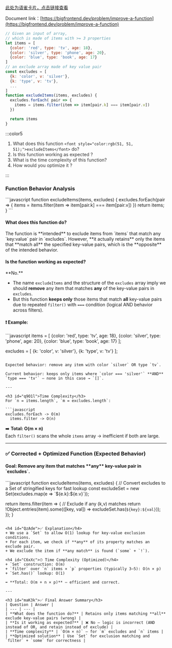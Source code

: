 [此处为语雀卡片，点击链接查看](https://www.yuque.com/docs/220813377#VpcmL)

Document link：[https://bigfrontend.dev/problem/improve-a-function](https://bigfrontend.dev/problem/improve-a-function)

```javascript
// Given an input of array,
// which is made of items with >= 3 properties
let items = [
  {color: 'red', type: 'tv', age: 18},
  {color: 'silver', type: 'phone', age: 20},
  {color: 'blue', type: 'book', age: 17}
]
// an exclude array made of key value pair
const excludes = [
  {k: 'color', v: 'silver'},
  {k: 'type', v: 'tv'},
  ...
]
function excludeItems(items, excludes) {
  excludes.forEach( pair => {
    items = items.filter(item => item[pair.k] === item[pair.v])
  })

  return items
}
```

:::color5

1. <font style="color:rgb(51, 51, 51);">What does this function </font>`<font style="color:rgb(51, 51, 51);">excludeItems</font>`<font style="color:rgb(51, 51, 51);"> do?</font>
2. <font style="color:rgb(51, 51, 51);">Is this function working as expected ?</font>
3. <font style="color:rgb(51, 51, 51);">What is the time complexity of this function?</font>
4. <font style="color:rgb(51, 51, 51);">How would you optimize it ?</font>

:::

<h3 id="jkcD4">Function Behavior Analysis</h3>
```javascript
function excludeItems(items, excludes) { 
  excludes.forEach(pair => { 
    items = items.filter(item => item[pair.k] === item[pair.v])
  })
  return items;
}
```

<h4 id="Luxwg">What does this function do?</h4>
The function is **intended** to exclude items from `items` that match any `key:value` pair in `excludes`. However, **it actually retains** only the items that **match all** the specified key-value pairs, which is the **opposite** of the intended behavior.

<h4 id="DESc7">Is the function working as expected?</h4>
**No.**

- The name `excludeItems` and the structure of the `excludes` array imply we should **remove** any item that matches **any** of the key-value pairs in `excludes`.
- But this function **keeps only** those items that match **all** key-value pairs due to repeated `filter()` with `===` condition (logical AND behavior across filters).

<h4 id="dVFXU">❗ Example:</h4>
```javascript
items = [
  {color: 'red', type: 'tv', age: 18}, 
  {color: 'silver', type: 'phone', age: 20},
  {color: 'blue', type: 'book', age: 17}
];

excludes = [
{k: 'color', v: 'silver'},
{k: 'type', v: 'tv'}
];

````

Expected behavior: remove any item with color `silver` OR type `tv`.

Current behavior: keeps only items where `color === 'silver'` **AND** `type === 'tv'` — none in this case → `[]`.

---

<h3 id="q9O1l">Time Complexity</h3>
For `n = items.length`, `m = excludes.length`:

```javascript
excludes.forEach -> O(m)
  items.filter -> O(n)
````

➡️ **Total: O(m × n)**  
Each `filter()` scans the whole `items` array → inefficient if both are large.

---

<h3 id="wndn1">✅ Corrected + Optimized Function (Expected Behavior)</h3>
<h4 id="lMQ1h">Goal: Remove any item that matches **any** key-value pair in `excludes`.</h4>
```javascript
function excludeItems(items, excludes) {
  // Convert excludes to a Set of stringified keys for fast lookup
  const excludeSet = new Set(excludes.map(e => `${e.k}:${e.v}`));

return items.filter(item => {
// Exclude if any (k,v) matches
return !Object.entries(item).some(([key, val]) => excludeSet.has(`${key}:${val}`));
});
}

```

<h4 id="QzAde">✅ Explanation</h4>
+ We use a `Set` to allow O(1) lookup for key-value exclusion conditions.
+ For each item, we check if **any** of its property matches an exclude pair.
+ We exclude the item if **any match** is found (`some` + `!`).

<h4 id="C6xXc">⏱ Time Complexity (Optimized)</h4>
+ `Set` construction: O(m)
+ `filter` over `n` items × `p` properties (typically 3–5): O(n × p)
+ `Set.has()` lookup: O(1)

➡️ **Total: O(m + n × p)** — efficient and correct.

---

<h3 id="maK3k">✅ Final Answer Summary</h3>
| Question | Answer |
| --- | --- |
| **What does the function do?** | Retains only items matching **all** exclude key-value pairs (wrong) |
| **Is it working as expected?** | ❌ No — logic is incorrect (AND instead of OR, and retain instead of exclude) |
| **Time complexity** | `O(m × n)` — for `m` excludes and `n` items |
| **Optimized solution** | Use `Set` for exclusion matching and `filter` + `some` for correctness |


```

